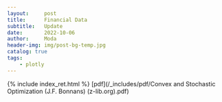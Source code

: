 ```yaml
---
layout:     post
title:      Financial Data
subtitle:   Update
date:       2022-10-06
author:     Moda
header-img: img/post-bg-temp.jpg
catalog: true
tags:
    - plotly
---
```


{% include index_ret.html %}
[pdf](/_includes/pdf/Convex and Stochastic Optimization (J.F. Bonnans) (z-lib.org).pdf)

